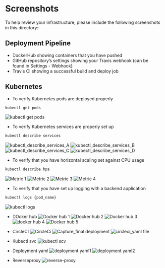 # Screenshots
To help review your infrastructure, please include the following screenshots in this directory::

## Deployment Pipeline
* DockerHub showing containers that you have pushed
* GitHub repository’s settings showing your Travis webhook (can be found in Settings - Webhook)
* Travis CI showing a successful build and deploy job

## Kubernetes
* To verify Kubernetes pods are deployed properly
```bash
kubectl get pods
```
![kubectl get pods](https://user-images.githubusercontent.com/5302985/192177289-28f3440b-2144-42df-945f-d5c7c2950eca.PNG)

* To verify Kubernetes services are properly set up
```bash
kubectl describe services
```
![kubectl_describe_services_A](https://user-images.githubusercontent.com/5302985/192177518-42c2a8e3-ee7d-445b-9b21-bf02cde0cc7c.PNG)
![kubectl_describe_services_B](https://user-images.githubusercontent.com/5302985/192177557-d105a8d0-7f07-444e-8d96-c24f46f2ca2f.PNG)
![kubectl_describe_services_C](https://user-images.githubusercontent.com/5302985/192177572-ad44abf8-5b6d-4b56-9123-5300683638bc.PNG)
![kubectl_describe_services_D](https://user-images.githubusercontent.com/5302985/192177587-27981419-d233-4814-997f-aa1bd80a6b29.PNG)


* To verify that you have horizontal scaling set against CPU usage
```bash
kubectl describe hpa
```
![Metric 1](https://user-images.githubusercontent.com/5302985/192178028-3c152f3d-9ddb-4fc5-b9c5-5dea1c4b5ce3.PNG)
![Metric 2](https://user-images.githubusercontent.com/5302985/192178049-e1e477e6-fdad-4770-8655-2217a3d8480c.PNG)
![Metric 3](https://user-images.githubusercontent.com/5302985/192178064-e91e2256-4bf3-4da5-9944-a6cdecdad5d5.PNG)
![Metric 4](https://user-images.githubusercontent.com/5302985/192178079-e55dd224-cc7f-4d94-943d-4b8685b93b68.PNG)

* To verify that you have set up logging with a backend application
```bash
kubectl logs {pod_name}
```
![kubectl logs](https://user-images.githubusercontent.com/5302985/192177684-60a744fa-e4a5-48e3-a5ca-60f4ffd65f4f.PNG)


* DOcker hub
![Docker hub 1](https://user-images.githubusercontent.com/5302985/192178128-738ef37d-6018-41cb-bd57-8334808ad84c.PNG)
![Docker hub 2](https://user-images.githubusercontent.com/5302985/192178233-4c395790-b4c2-4a2e-bea9-12c483322017.PNG)
![Docker hub 3](https://user-images.githubusercontent.com/5302985/192178253-be309122-15f4-4ba0-b924-c198549ba5a7.PNG)
![docker hub 4](https://user-images.githubusercontent.com/5302985/192178273-f4d4a162-d229-48f3-80e8-58fea6653131.PNG)
![Docker hub 5](https://user-images.githubusercontent.com/5302985/192178285-1840a46d-60c1-4364-87ef-8635f2e7c73f.PNG)


* CircleCI
![CircleCi](https://user-images.githubusercontent.com/5302985/192178334-1f275a7e-ce43-4678-b23a-882dad245f79.PNG)
![Capture_final deployment](https://user-images.githubusercontent.com/5302985/192178353-3eab2525-9380-4d78-b412-02a17ad91b96.PNG)
![circleci_yaml file](https://user-images.githubusercontent.com/5302985/192178508-2a7636ed-362a-407f-8f34-3b169fdd4acb.PNG)



* Kubectl svc
![kubectl scv](https://user-images.githubusercontent.com/5302985/192178393-c83cc1ce-ff24-4c08-8473-af94c4625c7d.PNG)

* Deployment yaml
![deployment yaml1](https://user-images.githubusercontent.com/5302985/192178466-2999f9cc-da1d-419f-a761-80e6b9f53ad2.PNG)
![deployment yaml2](https://user-images.githubusercontent.com/5302985/192178488-b61c719a-cbbf-4cda-b392-27cedd6dfd27.PNG)

* Reverseproxy
![reverse-proxy](https://user-images.githubusercontent.com/5302985/192178541-62ea7851-c621-4bc5-a069-4c40a358fa6d.PNG)







